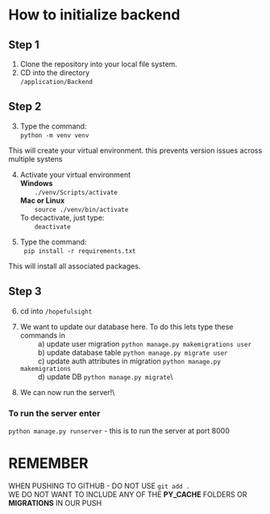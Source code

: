 # How to initialize backend
## Step 1
1. Clone the repository into your local file system.
2. CD into the directory\
``/application/Backend``

## Step 2
3. Type the command:\
```python -m venv venv```

This will create your virtual environment. this prevents version issues across multiple systens

4. Activate your virtual environment\
**Windows**\
&ensp;&ensp;&ensp;&ensp;```./venv/Scripts/activate```\
**Mac or Linux**\
&ensp;&ensp;&ensp;&ensp;```source ./venv/bin/activate```\
To decactivate, just type:\
&ensp;&ensp;&ensp;&ensp;```deactivate```

5. Type the command:\
&ensp;```pip install -r requirements.txt```

This will install all associated packages.

## Step 3
6. cd into ``/hopefulsight``
7. We want to update our database here. To do this lets type these commands in\
&ensp;&ensp;&ensp;&ensp;&ensp;a) update user migration ```python manage.py makemigrations user```\
&ensp;&ensp;&ensp;&ensp;&ensp;b) update database table ```python manage.py migrate user```\
&ensp;&ensp;&ensp;&ensp;&ensp;c) update auth attributes in migration ```python manage.py makemigrations```\
&ensp;&ensp;&ensp;&ensp;&ensp;d) update DB ```python manage.py migrate```\

7. We can now run the server!\

### To run the server enter
```python manage.py runserver``` - this is to run the server at port 8000

# REMEMBER
WHEN PUSHING TO GITHUB - DO NOT USE ``git add .``\
WE DO NOT WANT TO INCLUDE ANY OF THE __PY_CACHE__ FOLDERS OR **MIGRATIONS** IN OUR PUSH
